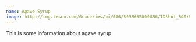 ```yaml
---
name: Agave Syrup
image: http://img.tesco.com/Groceries/pi/086/5038695000086/IDShot_540x540.jpg
---
```

This is some information about agave syrup
